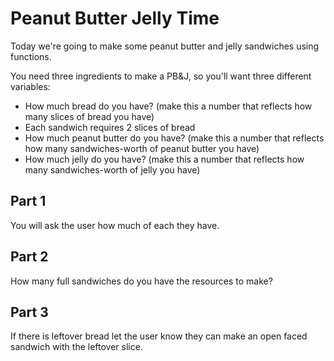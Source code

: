 # Peanut Butter Jelly Time

Today we're going to make some peanut butter and jelly sandwiches using functions.

You need three ingredients to make a PB&J, so you'll want three different variables:
- How much bread do you have? (make this a number that reflects how many slices of bread you have)
- Each sandwich requires 2 slices of bread
- How much peanut butter do you have? (make this a number that reflects how many sandwiches-worth of peanut butter you have)
- How much jelly do you have? (make this a number that reflects how many sandwiches-worth of jelly you have)

## Part 1
You will ask the user how much of each they have.

## Part 2
How many full sandwiches do you have the resources to make?

## Part 3
If there is leftover bread let the user know they can make an open faced sandwich with the leftover slice.
